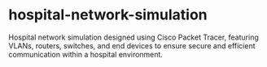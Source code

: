 # hospital-network-simulation
Hospital network simulation designed using Cisco Packet Tracer, featuring VLANs, routers, switches, and end devices to ensure secure and efficient communication within a hospital environment.
